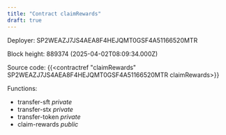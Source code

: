 ```yaml
---
title: "Contract claimRewards"
draft: true
---
```

Deployer: SP2WEAZJ7JS4AEA8F4HEJQMT0GSF4A51166520MTR


 



Block height: 889374 (2025-04-02T08:09:34.000Z)

Source code: {{<contractref "claimRewards" SP2WEAZJ7JS4AEA8F4HEJQMT0GSF4A51166520MTR claimRewards>}}

Functions:

* transfer-sft _private_
* transfer-stx _private_
* transfer-token _private_
* claim-rewards _public_
